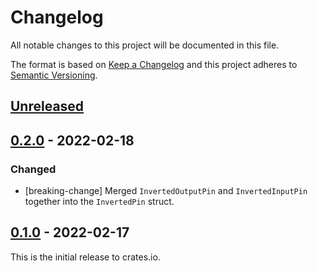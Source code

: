 # Changelog

All notable changes to this project will be documented in this file.

The format is based on [Keep a Changelog](http://keepachangelog.com/en/1.0.0/)
and this project adheres to [Semantic Versioning](http://semver.org/spec/v2.0.0.html).

## [Unreleased]

## [0.2.0] - 2022-02-18

### Changed
- [breaking-change] Merged `InvertedOutputPin` and `InvertedInputPin` together into
  the `InvertedPin` struct.

## [0.1.0] - 2022-02-17

This is the initial release to crates.io.

[Unreleased]: https://github.com/eldruin/inverted-pin-rs/compare/v0.2.0...HEAD
[0.2.0]: https://github.com/eldruin/inverted-pin-rs/compare/v0.1.0...v0.2.0
[0.1.0]: https://github.com/eldruin/inverted-pin-rs/releases/tag/v0.1.0
